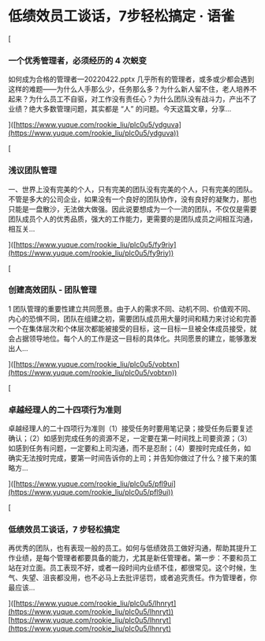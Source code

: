 # 低绩效员工谈话，7步轻松搞定 · 语雀
\[

### 一个优秀管理者，必须经历的 4 次蜕变

如何成为合格的管理者—20220422.pptx 几乎所有的管理者，或多或少都会遇到这样的难题——为什么人手那么少，任务那么多？为什么新人留不住，老人培养不起来？为什么员工不自驱，对工作没有责任心？为什么团队没有战斗力，产出不了业绩？绝大多数管理问题，其实都是 “人” 的问题。今天这篇文章，分享...

]([https://www.yuque.com/rookie_liu/plc0u5/ydguva](https://www.yuque.com/rookie_liu/plc0u5/ydguva))

\[

### 浅议团队管理

一、世界上没有完美的个人，只有完美的团队没有完美的个人，只有完美的团队。不管是多大的公司企业，如果没有一个良好的团队协作，没有良好的凝聚力，那也只能是一盘散沙，无法做大做强。因此说要想成为一个一流的团队，不仅仅是需要团队成员个人的优秀品质，强大的工作能力，更需要的是团队成员之间相互沟通，相互关...

]([https://www.yuque.com/rookie_liu/plc0u5/fy9riy](https://www.yuque.com/rookie_liu/plc0u5/fy9riy))

\[

### 创建高效团队 - 团队管理

1 团队管理的重要性建立共同愿景。由于人的需求不同、动机不同、价值观不同、内心的恐惧不同，团队在组建之初，需要团队成员用大量时间和精力来讨论和完善一个在集体层次和个体层次都能被接受的目标，这一目标一旦被全体成员接受，就会占据领导地位。每个人的工作是这一目标的具体化。共同愿景的建立，能够激发出人...

]([https://www.yuque.com/rookie_liu/plc0u5/vobtxn](https://www.yuque.com/rookie_liu/plc0u5/vobtxn))

\[

### 卓越经理人的二十四项行为准则

卓越经理人的二十四项行为准则（1）接受任务时要用笔记录；接受任务后要复述确认；（2）如感到完成任务的资源不足，一定要在第一时间找上司要资源；（3）如感到任务有问题，一定要和上司沟通，而不是忍耐；（4）要按时完成任务，如确实无法按时完成，要第一时间告诉你的上司；并告知你做过了什么？接下来的策略方...

]([https://www.yuque.com/rookie_liu/plc0u5/pfl9ui](https://www.yuque.com/rookie_liu/plc0u5/pfl9ui))

\[

### 低绩效员工谈话，7 步轻松搞定

再优秀的团队，也有表现一般的员工。如何与低绩效员工做好沟通，帮助其提升工作业绩，是每个管理者都要具备的能力，尤其是新任管理者。第一步：不要和员工站在对立面。员工表现不好，或者一段时间内业绩不佳，都很常见。这个时候，生气、失望、沮丧都没用，也不必马上去批评惩罚，或者追究责任。作为管理者，你最应该...

]([https://www.yuque.com/rookie_liu/plc0u5/lhnryt](https://www.yuque.com/rookie_liu/plc0u5/lhnryt)) 
 [https://www.yuque.com/rookie_liu/plc0u5/lhnryt](https://www.yuque.com/rookie_liu/plc0u5/lhnryt)

